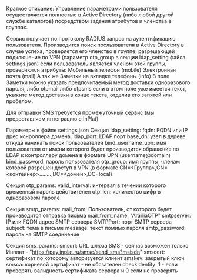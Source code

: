 Краткое описание:
Управление параметрами пользователя осуществляется полностью в Active Directory (либо любой другой службе каталогов)
посредством задания атрибутов и членства в группах.

Сервис получает по протоколу RADIUS запрос на аутентификацию пользователя.
Производится поиск посльзователя в Active Directory
в случае успеха, проверяется его членство в группе, разрешающей подключение по VPN (параметр otp_group в секции ldap_setting файла settings.json)
если пользователь является членом этой группы, проверяются атрибуты:
Мобильный телефон (mobile)
Электронная почта (mail)
А так же Заметки на вкладке телефоны (info)
В поле Заметки можно указать предпочитаемый метод доставки одноразового пароля, либо otpmail либо otpsms
если в этом поле уже имеется текст, укажите метод доставки в конце текста, отделив его запятой или пробелом.

Для отправки SMS требуется промежуточный сервис (мы предоставляем интеграцию с InPlat)

Параметры в файле settings.json
Секция ldap_setting:
fqdn:               FQDN или IP дрес конроллера домена.
ldap_port:          LDAP порт
base_dn:            узел в дереве откуда начинать поиск пользователей
bind_username_upn:  имя пользователя от имени которого будет производится обращение по LDAP к контроллеру домена
                    в формате UPN (username@domain)
bind_password:      пароль пользователя
otp_group:          имя группы, членам которой разрешен доступ в VPN (в формате CN=<Группа>,CN=<контейнер>........,DC=<домен>,DC=local)

Секция otp_params:
valid_interval:     интервал в течении которого временный пароль действителен
otp_len:            количество цифр в одноразовом пароле

Секция smtp_params:
mail_from:          Пользователь, от которого будет производится отправка письма
mail_from_name:     "ArañiaOTP"
smtpserver:         IP или FQDN адрес SMTP сервера
SMTPPort:           порт SMTP сервера
subject:            тема в письме
message:            текст помимо пароля
smtp_password:      пароль на SMTP соединение

Секция sms_params:
smsurl:             URL шлюза SMS - сейчас возможен только Инплат - "https://pay.inplat.ru/smsc/send_sms?msisdn"
smscert:            сертификат по которому авторизуется клиент
smskey:             закрытый ключ
smsca:              корневой сертификат - не обязателен
checkidentity:      1 - если проверять валидность сертификата сервера и 0 если не проверять